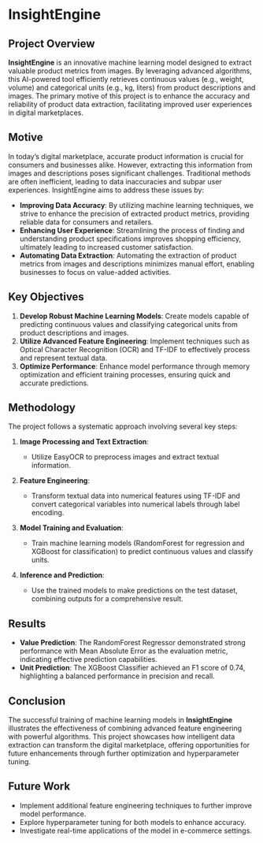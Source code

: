 
# InsightEngine

## Project Overview

**InsightEngine** is an innovative machine learning model designed to extract valuable product metrics from images. By leveraging advanced algorithms, this AI-powered tool efficiently retrieves continuous values (e.g., weight, volume) and categorical units (e.g., kg, liters) from product descriptions and images. The primary motive of this project is to enhance the accuracy and reliability of product data extraction, facilitating improved user experiences in digital marketplaces.

## Motive

In today’s digital marketplace, accurate product information is crucial for consumers and businesses alike. However, extracting this information from images and descriptions poses significant challenges. Traditional methods are often inefficient, leading to data inaccuracies and subpar user experiences. InsightEngine aims to address these issues by:

- **Improving Data Accuracy**: By utilizing machine learning techniques, we strive to enhance the precision of extracted product metrics, providing reliable data for consumers and retailers.
- **Enhancing User Experience**: Streamlining the process of finding and understanding product specifications improves shopping efficiency, ultimately leading to increased customer satisfaction.
- **Automating Data Extraction**: Automating the extraction of product metrics from images and descriptions minimizes manual effort, enabling businesses to focus on value-added activities.

## Key Objectives

1. **Develop Robust Machine Learning Models**: Create models capable of predicting continuous values and classifying categorical units from product descriptions and images.
2. **Utilize Advanced Feature Engineering**: Implement techniques such as Optical Character Recognition (OCR) and TF-IDF to effectively process and represent textual data.
3. **Optimize Performance**: Enhance model performance through memory optimization and efficient training processes, ensuring quick and accurate predictions.

## Methodology

The project follows a systematic approach involving several key steps:

1. **Image Processing and Text Extraction**: 
   - Utilize EasyOCR to preprocess images and extract textual information.

2. **Feature Engineering**: 
   - Transform textual data into numerical features using TF-IDF and convert categorical variables into numerical labels through label encoding.

3. **Model Training and Evaluation**:
   - Train machine learning models (RandomForest for regression and XGBoost for classification) to predict continuous values and classify units.

4. **Inference and Prediction**: 
   - Use the trained models to make predictions on the test dataset, combining outputs for a comprehensive result.

## Results

- **Value Prediction**: The RandomForest Regressor demonstrated strong performance with Mean Absolute Error as the evaluation metric, indicating effective prediction capabilities.
- **Unit Prediction**: The XGBoost Classifier achieved an F1 score of 0.74, highlighting a balanced performance in precision and recall.

## Conclusion

The successful training of machine learning models in **InsightEngine** illustrates the effectiveness of combining advanced feature engineering with powerful algorithms. This project showcases how intelligent data extraction can transform the digital marketplace, offering opportunities for future enhancements through further optimization and hyperparameter tuning.

## Future Work

- Implement additional feature engineering techniques to further improve model performance.
- Explore hyperparameter tuning for both models to enhance accuracy.
- Investigate real-time applications of the model in e-commerce settings.


